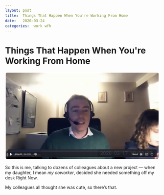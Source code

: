 ```yaml
---
layout: post
title:  Things That Happen When You're Working From Home 
date:   2020-03-24 
categories:  work wfh 
---
```


# Things That Happen When You're Working From Home


![](/images/unknown_filename.440.png)

So this is me, talking to dozens of colleagues about a new project — when my daughter, I mean *my coworker*, decided she needed something off my desk Right Now.

My colleagues all thought she was cute, so there’s that.

